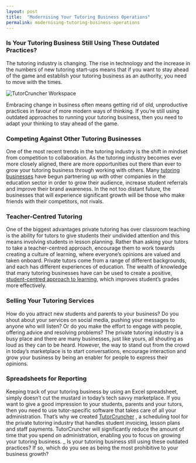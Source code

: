 ```yaml
---
layout: post
title:  "Modernising Your Tutoring Business Operations"
permalink: modernising-tutoring-business-operations
---
```

### Is Your Tutoring Business Still Using These Outdated Practices?

The tutoring industry is changing. The rise in technology and the increase in the numbers of new tutoring start-ups 
means that if you want to stay ahead of the game and establish your tutoring business as an authority, 
you need to move with the times.

![TutorCruncher Workspace](/img/blogs/TutorCruncher-Workspace.png)

Embracing change in business often means getting rid of old, unproductive practices in favour of more modern 
ways of thinking. If you’re still using outdated approaches to running your tutoring business, then you need to 
adapt your thinking to stay ahead of the game. 

### Competing Against Other Tutoring Businesses

One of the most recent trends in the tutoring industry is the shift in mindset from competition to collaboration. 
As the tutoring industry becomes ever more closely aligned, there are more opportunities out there than ever to grow 
your tutoring business through working with others. Many 
[tutoring businesses](http://www.tutorcruncher.com/news-and-updates/how-to-start-a-tutoring-business/) 
have begun partnering up with other companies in the education sector in order to grow their audience, 
increase student referrals and improve their brand awareness. In the not too distant future, the businesses 
that will experience significant growth will be those who make friends with their competitors, not rivals. 

### Teacher-Centred Tutoring

One of the biggest advantages private tutoring has over classroom teaching is the ability for tutors to give students 
their undivided attention and this means involving students in lesson planning. Rather than asking your tutors to take a 
teacher-centred approach, encourage them to work towards creating a culture of learning, where everyone’s opinions are 
valued and taken onboard. Private tutors come from a range of different backgrounds, and each has different experiences 
of education. The wealth of knowledge that many tutoring businesses have can be used to create a positive, 
[student-centred approach to learning](http://www.tutorcruncher.com/how-to-encourage-students-to-take-control-of-their-learning/), 
which improves student’s grades more effectively. 

### Selling Your Tutoring Services

How do you attract new students and parents to your business? Do you shout about your services on social media, 
pushing your messages to anyone who will listen? Or do you make the effort to engage with people, offering advice and 
resolving problems? The private tutoring industry is a busy place and there are many businesses, just like yours, all 
shouting as loud as they can to be heard. However, the way to stand out from the crowd in today’s marketplace is to start 
conversations, encourage interaction and grow your business by being an enabler for people to express their opinions. 

### Spreadsheets for Reporting

Keeping track of your tutoring business by using an Excel spreadsheet, simply doesn’t cut the mustard in today’s 
tech savvy marketplace. If you want to give a good impression to your students, parents and your tutors, then you 
need to use tutor-specific software that takes care of all your administration. That’s why we created 
[TutorCruncher](http://www.tutorcruncher.com) , a scheduling tool for the private tutoring industry that 
handles student invoicing, lesson plans and staff payments. TutorCruncher will significantly reduce the amount of 
time that you spend on administration, enabling you to focus on growing your tutoring business. _ Is your tutoring 
business still using these outdated practices? If so, which do you see as being the most prohibitive to your business growth?
